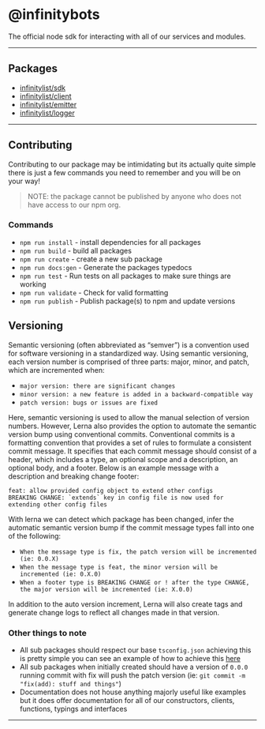 # @infinitybots
The official node sdk for interacting with all of our services and modules.

---

## Packages
- [infinitylist/sdk](./packages/sdk/README.md)
- [infinitylist/client](./packages/client/README.md)
- [infinitylist/emitter](./packages/emitter/README.md)
- [infinitylist/logger](./packages/logger/README.md)

---

## Contributing
Contributing to our package may be intimidating but its actually quite simple
there is just a few commands you need to remember and you will be on your way!

> NOTE: the package cannot be published by anyone who does not have access to our npm org.

### Commands
- `npm run install` - install dependencies for all packages
- `npm run build` - build all packages
-  `npm run create` - create a new sub package
- `npm run docs:gen` - Generate the packages typedocs
- `npm run test` - Run tests on all packages to make sure things are working
- `npm run validate` - Check for valid formatting
- `npm run publish` - Publish package(s) to npm and update versions

## Versioning
Semantic versioning (often abbreviated as “semver”) is a convention used for software versioning in a standardized way. Using semantic versioning, each version number is comprised of three parts: major, minor, and patch, which are incremented when:
- `major version: there are significant changes`
- `minor version: a new feature is added in a backward-compatible way`
- `patch version: bugs or issues are fixed`

Here, semantic versioning is used to allow the manual selection of version numbers. However, Lerna also provides the option to automate the semantic version bump using conventional commits. Conventional commits is a formatting convention that provides a set of rules to formulate a consistent commit message. It specifies that each commit message should consist of a header, which includes a type, an optional scope and a description, an optional body, and a footer. Below is an example message with a description and breaking change footer:

```shell
feat: allow provided config object to extend other configs
BREAKING CHANGE: `extends` key in config file is now used for extending other config files
```

With lerna we can detect which package has been changed, infer the automatic semantic version bump if the commit message types fall into one of the following:
- `When the message type is fix, the patch version will be incremented (ie: 0.0.X)`
- `When the message type is feat, the minor version will be incremented (ie: 0.X.0)`
- `When a footer type is BREAKING CHANGE or ! after the type CHANGE, the major version will be incremented (ie: X.0.0)`

In addition to the auto version increment, Lerna will also create tags and generate change logs to reflect all changes made in that version.

### Other things to note
- All sub packages should respect our base `tsconfig.json` achieving this is pretty simple you can see an example of how to achieve this [here](./packages/client/tsconfig.json)
- All sub packages when initially created should have a version of `0.0.0` running commit with fix will push the patch version (ie: `git commit -m "fix(add): stuff and things"`)
- Documentation does not house anything majorly useful like examples but it does offer documentation for all of our constructors, clients, functions, typings and interfaces

---